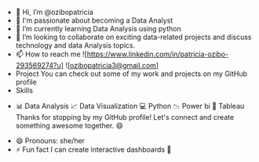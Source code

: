 - 👋 Hi, I’m @ozibopatricia
- 👀 I'm passionate about becoming a Data Analyst
- 🌱 I’m currently learning Data Analysis using python 
- 💞️ I’m looking to collaborate on exciting data-related projects and
  discuss technology and data Analysis topics.
- 📫 How to reach me
  ![https://www.linkedin.com/in/patricia-ozibo-293569274?u]
  ![ozibopatricia3@gmail.com]
- Project
You can check out some of my work and projects on my GitHub profile
- Skills
* 📊 Data Analysis
📈 Data Visualization
💻 Python
📉 Power bi
🎨 Tableau
Thanks for stopping by my GitHub profile! Let's connect and create something awesome together. 😄
- 😄 Pronouns: she/her
- ⚡ Fun fact
   I can create interactive dashboards 🥰

<!---
ozibopatricia/ozibopatricia is a ✨ special ✨ repository because its `README.md` (this file) appears on your GitHub profile.
You can click the Preview link to take a look at your changes.
--->
